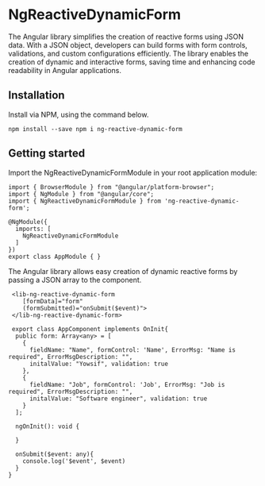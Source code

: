 # NgReactiveDynamicForm

The Angular library simplifies the creation of reactive forms using JSON data. With a JSON object, developers can build forms with form controls, validations, and custom configurations efficiently. The library enables the creation of dynamic and interactive forms, saving time and enhancing code readability in Angular applications.

## Installation

Install via NPM, using the command below.

```
npm install --save npm i ng-reactive-dynamic-form
```

## Getting started

Import the NgReactiveDynamicFormModule in your root application module:

```
import { BrowserModule } from "@angular/platform-browser";
import { NgModule } from "@angular/core";
import { NgReactiveDynamicFormModule } from 'ng-reactive-dynamic-form';

@NgModule({
  imports: [
    NgReactiveDynamicFormModule
  ]
})
export class AppModule { }
```

The Angular library allows easy creation of dynamic reactive forms by passing a JSON array to the <lib-ng-reactive-dynamic-form> component.

```
 <lib-ng-reactive-dynamic-form
    [formData]="form"
    (formSubmitted)="onSubmit($event)">
 </lib-ng-reactive-dynamic-form>

```

```
 export class AppComponent implements OnInit{
  public form: Array<any> = [
    {
      fieldName: "Name", formControl: 'Name', ErrorMsg: "Name is required", ErrorMsgDescription: "", 
      initalValue: "Yowsif", validation: true
    },
    {
      fieldName: "Job", formControl: 'Job', ErrorMsg: "Job is required", ErrorMsgDescription: "", 
      initalValue: "Software engineer", validation: true
    }
  ];
  
  ngOnInit(): void {
  
  }

  onSubmit($event: any){
    console.log('$event', $event)
  }
}
```